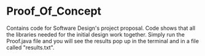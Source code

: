 # Proof_Of_Concept
Contains code for Software Design's project proposal. Code shows that all the libraries needed for the initial design work together. Simply run the Proof.java file and you will see the results pop up in the terminal and in a file called "results.txt".
